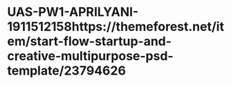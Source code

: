 # UAS-PW1-APRILYANI-1911512158https://themeforest.net/item/start-flow-startup-and-creative-multipurpose-psd-template/23794626
